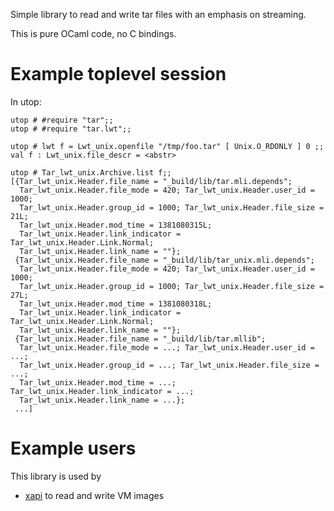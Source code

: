 Simple library to read and write tar files with an emphasis on streaming.

This is pure OCaml code, no C bindings.

Example toplevel session
========================

In utop:
```
utop # #require "tar";;
utop # #require "tar.lwt";;

utop # lwt f = Lwt_unix.openfile "/tmp/foo.tar" [ Unix.O_RDONLY ] 0 ;;
val f : Lwt_unix.file_descr = <abstr> 

utop # Tar_lwt_unix.Archive.list f;;
[{Tar_lwt_unix.Header.file_name = "_build/lib/tar.mli.depends";
  Tar_lwt_unix.Header.file_mode = 420; Tar_lwt_unix.Header.user_id = 1000;
  Tar_lwt_unix.Header.group_id = 1000; Tar_lwt_unix.Header.file_size = 21L;
  Tar_lwt_unix.Header.mod_time = 1381080315L;
  Tar_lwt_unix.Header.link_indicator = Tar_lwt_unix.Header.Link.Normal;
  Tar_lwt_unix.Header.link_name = ""};
 {Tar_lwt_unix.Header.file_name = "_build/lib/tar_unix.mli.depends";
  Tar_lwt_unix.Header.file_mode = 420; Tar_lwt_unix.Header.user_id = 1000;
  Tar_lwt_unix.Header.group_id = 1000; Tar_lwt_unix.Header.file_size = 27L;
  Tar_lwt_unix.Header.mod_time = 1381080318L;
  Tar_lwt_unix.Header.link_indicator = Tar_lwt_unix.Header.Link.Normal;
  Tar_lwt_unix.Header.link_name = ""};
 {Tar_lwt_unix.Header.file_name = "_build/lib/tar.mllib";
  Tar_lwt_unix.Header.file_mode = ...; Tar_lwt_unix.Header.user_id = ...;
  Tar_lwt_unix.Header.group_id = ...; Tar_lwt_unix.Header.file_size = ...;
  Tar_lwt_unix.Header.mod_time = ...; Tar_lwt_unix.Header.link_indicator = ...;
  Tar_lwt_unix.Header.link_name = ...};
 ...]
```

Example users
=============

This library is used by
* [xapi](https://www.github.com/xapi-project/xen-api) to read and write
  VM images

